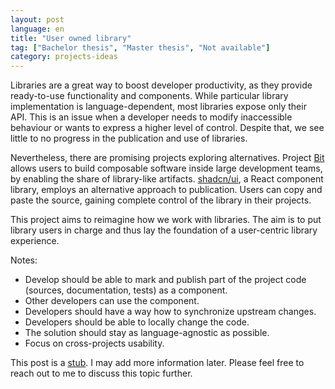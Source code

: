 ```yaml
---
layout: post
language: en
title: "User owned library"
tag: ["Bachelor thesis", "Master thesis", "Not available"]
category: projects-ideas
---
```

Libraries are a great way to boost developer productivity, as they provide ready-to-use functionality and components.
While particular library implementation is language-dependent, most libraries expose only their API.
This is an issue when a developer needs to modify inaccessible behaviour or wants to express a higher level of control.
Despite that, we see little to no progress in the publication and use of libraries.

Nevertheless, there are promising projects exploring alternatives.
Project [Bit](https://bit.dev/) allows users to build composable software inside large development teams, by enabling the share of library-like artifacts.
[shadcn/ui](https://ui.shadcn.com/), a React component library, employs an alternative approach to publication. 
Users can copy and paste the source, gaining complete control of the library in their projects.

This project aims to reimagine how we work with libraries.
The aim is to put library users in charge and thus lay the foundation of a user-centric library experience.

<!-- more -->

Notes:
- Develop should be able to mark and publish part of the project code (sources, documentation, tests) as a component.
- Other developers can use the component.
- Developers should have a way how to synchronize upstream changes.
- Developers should be able to locally change the code.
- The solution should stay as language-agnostic as possible.
- Focus on cross-projects usability.

This post is a [stub](https://simple.wikipedia.org/wiki/Wikipedia:Stub).
I may add more information later.
Please feel free to reach out to me to discuss this topic further.
